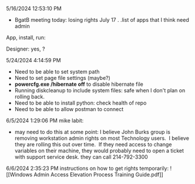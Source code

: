 5/16/2024 12:53:10 PM
 - BgatB meeting today: losing rights July 17 . .list of apps that I think need admin

App, install, run:

Designer: yes, ?




5/24/2024 4:14:59 PM
 - Need to be able to set system path
 - Need to set page file settings (maybe?)
- **powercfg.exe /hibernate off** to disable hibernate file
- Running diskcleanup to include system files: safe when I don't plan on rolling back.
- Need to be able to install python: check health of repo
- Need to be able to allow postman to connect



6/5/2024 1:29:06 PM
mike labit:
 - may need to do this at some point:
I believe John Burks group is removing workstation admin rights on most Technology users.  I believe they are rolling this out over time.  If they need access to change variables on their machine, they would probably need to open a ticket with support service desk. they can call 214-792-3300


6/6/2024 2:35:23 PM
instructions on how to get rights temporarily:
![[Windows Admin Access Elevation Process Training Guide.pdf]]
